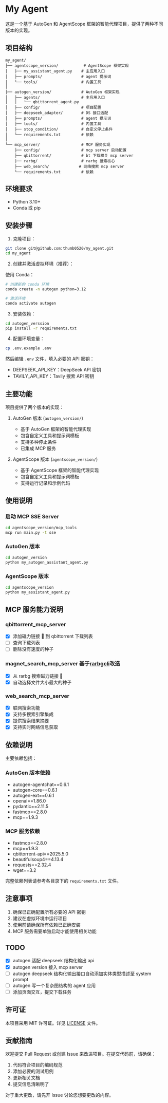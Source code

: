 # My Agent

这是一个基于 AutoGen 和 AgentScope 框架的智能代理项目，提供了两种不同版本的实现。

## 项目结构

```
my_agent/
├── agentscope_version/           # AgentScope 框架实现
│   ├── my_assistant_agent.py    # 主应用入口
│   ├── prompts/                 # agent 提示词
│   └── tools/                   # 内置工具
│
├── autogen_version/             # AutoGen 框架实现
│   ├── agents/                  # 主应用入口
│   │   └── qbittorrent_agent.py
│   ├── config/                  # 项目配置
│   ├── deepseek_adapter/        # DS 接口适配
│   ├── prompts/                 # agent 提示词
│   ├── tools/                   # 内置工具
│   ├── stop_condition/          # 自定义停止条件
│   └── requirements.txt         # 依赖
│
└── mcp_server/                  # MCP 服务实现
    ├── config/                  # mcp server 启动配置
    ├── qbittorrent/             # bt 下载相关 mcp server
    ├── rarbg/                   # rarbg 搜索核心
    ├── web_search/             # 网络搜索 mcp server
    └── requirements.txt         # 依赖
```

## 环境要求

- Python 3.10+
- Conda 或 pip

## 安装步骤

1. 克隆项目：

```bash
git clone git@github.com:thumb0520/my_agent.git
cd my_agent
```

2. 创建并激活虚拟环境（推荐）：

使用 Conda：

```bash
# 创建新的 conda 环境
conda create -n autogen python=3.12

# 激活环境
conda activate autogen
```

3. 安装依赖：

```bash
cd autogen_verssion
pip install -r requirements.txt
```

4. 配置环境变量：

```bash
cp .env.example .env
```

然后编辑 `.env` 文件，填入必要的 API 密钥：

- DEEPSEEK_API_KEY：DeepSeek API 密钥
- TAVILY_API_KEY：Tavily 搜索 API 密钥

## 主要功能

项目提供了两个版本的实现：

1. AutoGen 版本 (`autogen_version/`)
    - 基于 AutoGen 框架的智能代理实现
    - 包含自定义工具和提示词模板
    - 支持多种停止条件
    - 已集成 MCP 服务

2. AgentScope 版本 (`agentscope_version/`)
    - 基于 AgentScope 框架的智能代理实现
    - 包含自定义工具和提示词模板
    - 支持运行记录和示例代码

## 使用说明

### 启动 MCP SSE Server

```bash
cd agentscope_version/mcp_tools
mcp run main.py -t sse
```

### AutoGen 版本

```bash
cd autogen_version
python my_autogen_assistant_agent.py
```

### AgentScope 版本

```bash
cd agentscope_version
python my_assistant_agent.py
```

## MCP 服务能力说明

### qbittorrent_mcp_server

- [x] 添加磁力链接 🧲 到 qbittorrent 下载列表
- [ ] 查询下载列表
- [ ] 删除没有速度的种子

### magnet_search_mcp_server 基于[rarbgcli](https://github.com/FarisHijazi/rarbgcli)改造

- [x] 从 rarbg 搜索磁力链接 🧲
- [x] 自动选择文件大小最大的种子

### web_search_mcp_server

- [x] 联网搜索功能
- [x] 支持多搜索引擎集成
- [x] 提供搜索结果摘要
- [x] 支持实时网络信息获取

## 依赖说明

主要依赖包括：

### AutoGen 版本依赖

- autogen-agentchat==0.6.1
- autogen-core==0.6.1
- autogen-ext==0.6.1
- openai==1.86.0
- pydantic==2.11.5
- fastmcp==2.8.0
- mcp==1.9.3

### MCP 服务依赖

- fastmcp==2.8.0
- mcp==1.9.3
- qbittorrent-api==2025.5.0
- beautifulsoup4==4.13.4
- requests==2.32.4
- wget==3.2

完整依赖列表请参考各目录下的 `requirements.txt` 文件。

## 注意事项

1. 确保已正确配置所有必要的 API 密钥
2. 建议在虚拟环境中运行项目
3. 使用前请确保所有依赖已正确安装
4. MCP 服务需要单独启动才能使用相关功能

## TODO

- [x] autogen 适配 deepseek 结构化输出 api
- [x] autogen version 接入 mcp server
- [ ] autogen deepseek 结构化输出接口自动添加实体类型描述至 system prompt
- [ ] autogen 写一个复杂图结构的 agent 应用
- [ ] 添加页面交互，提交下载任务

## 许可证

本项目采用 MIT 许可证。详见 [LICENSE](LICENSE) 文件。

## 贡献指南

欢迎提交 Pull Request 或创建 Issue 来改进项目。在提交代码前，请确保：

1. 代码符合项目的编码规范
2. 添加必要的测试用例
3. 更新相关文档
4. 提交信息清晰明了

对于重大更改，请先开 Issue 讨论您想要更改的内容。
